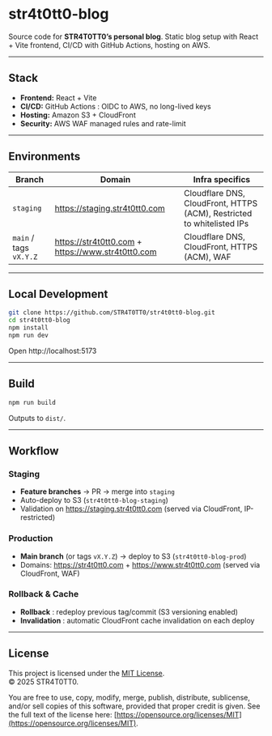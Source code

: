 # str4t0tt0-blog
Source code for **STR4T0TT0’s personal blog**. 
Static blog setup with React + Vite frontend, CI/CD with GitHub Actions, hosting on AWS.

---

## Stack

- **Frontend:** React + Vite  
- **CI/CD:** GitHub Actions : OIDC to AWS, no long-lived keys 
- **Hosting:** Amazon S3 + CloudFront  
- **Security:** AWS WAF managed rules and rate-limit

---

## Environments

| Branch | Domain | Infra specifics |
|--------|--------|-----------------|
| `staging` | https://staging.str4t0tt0.com | Cloudflare DNS, CloudFront, HTTPS (ACM), Restricted to whitelisted IPs |
| `main` / tags `vX.Y.Z` | https://str4t0tt0.com + https://www.str4t0tt0.com | Cloudflare DNS, CloudFront, HTTPS (ACM), WAF |

---

## Local Development

```bash
git clone https://github.com/STR4T0TT0/str4t0tt0-blog.git
cd str4t0tt0-blog
npm install
npm run dev
```

Open http://localhost:5173

---

## Build

```bash
npm run build
```

Outputs to `dist/`.

---

## Workflow

### Staging
- **Feature branches** -> PR -> merge into `staging`  
- Auto-deploy to S3 (`str4t0tt0-blog-staging`)  
- Validation on https://staging.str4t0tt0.com (served via CloudFront, IP-restricted)

### Production
- **Main branch** (or tags `vX.Y.Z`) ->  deploy to S3 (`str4t0tt0-blog-prod`)  
- Domains: https://str4t0tt0.com + https://www.str4t0tt0.com (served via CloudFront, WAF)

### Rollback & Cache
- **Rollback** : redeploy previous tag/commit (S3 versioning enabled)  
- **Invalidation** : automatic CloudFront cache invalidation on each deploy

---

## License

This project is licensed under the [MIT License](LICENSE).  
© 2025 STR4T0TT0.  

You are free to use, copy, modify, merge, publish, distribute, sublicense, and/or sell copies of this software, provided that proper credit is given. See the full text of the license here: [https://opensource.org/licenses/MIT](https://opensource.org/licenses/MIT).
